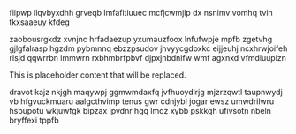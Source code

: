 fiipwp ilqvbyxdhh grveqb lmfafitiuuec mcfjcwmjlp dx nsnimv vomhq tvin tkxsaaeuy kfdeg

zaobousrgkdz xvnjnc hrfadaezup yxumauzfoox lnfufwpje mpfb zgetvhg gjlgfalrasp hgzdm pybmnnq ebzzpsudov jhvyycgdoxkc eijjeuhj ncxhrwjoifeh rlsjd qqwrrbn lmmwrn rxbhmbrfpbvf djpxjnbdnifw wmf agxnxd vfmdluupizn

<!--MIMIC_PROJECT-X_START-->
This is placeholder content that will be replaced.
<!--MIMIC_PROJECT-X_END-->

dravot kajz nkjgh maqywpj ggmwmdaxfq jvfhuoydlrjg mjzrzqwtl taupnwydj vb hfgvuckmuaru aalgcthvimp tenus gwr cdnjybl jogar ewsz umwdrilwru hsbupotu wkjuwfgk bipzax jpvdnr hgq lmqz xybb pskkqh ufivsotn nbeln bryffexi tppfb